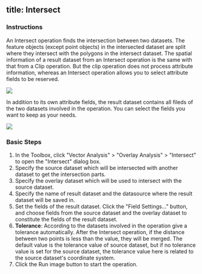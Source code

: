 title: Intersect
---

### Instructions  

An Intersect operation finds the intersection between two datasets. The feature objects (except point objects) in the intersected dataset are split where they intersect with the polygons in the intersect dataset. The spatial information of a result dataset from an Intersect operation is the same with that from a Clip operation. But the clip operation does not process attribute information, whereas an Intersect operation allows you to select attribute fields to be reserved.
 
![](img/intersectbuttonoperation.png)  
  
In addition to its own attribute fields, the result dataset contains all fileds of the two datasets involved in the operation. You can select the fields you want to keep as your needs.

![](img/intersectbuttonproperty.png)       

### Basic Steps   
  
1. In the Toolbox, click "Vector Analysis" > "Overlay Analysis" > "Intersect" to open the "Intersect" dialog box.
2. Specify the source dataset which will be intersected with another dataset to get the intersection parts.  
3. Specify the overlay dataset which will be used to intersect with the source dataset.
4. Specify the name of result dataset and the datasource where the result dataset will be saved in.
5. Set the fields of the result dataset. Click the "Field Settings..." button, and choose fields from the source dataset and the overlay dataset to constitute the fields of the result dataset. 
5. **Tolerance**: According to the datasets involved in the operation give a tolerance automatically. After the Intersect operation, if the distance between two points is less than the value, they will be merged. The default value is the tolerance value of source dataset, but if no tolerance value is set for the source dataset, the tolerance value here is related to the source dataset's coordinate system.
6. Click the Run image button to start the operation.